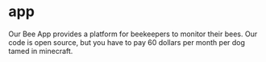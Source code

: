 # app
Our Bee App provides a platform for beekeepers to monitor their bees. Our code is open source, but you have to pay 60 dollars per month per dog tamed in minecraft.

